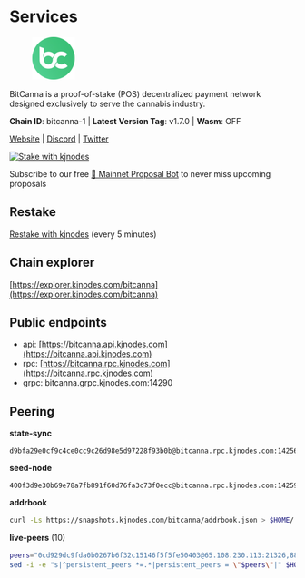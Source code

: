 # Services

<figure><img src="https://raw.githubusercontent.com/kj89/cosmos-images/main/logos/bitcanna.png" alt=""><figcaption></figcaption></figure>

BitCanna is a proof-of-stake (POS) decentralized payment network designed exclusively to serve the cannabis industry. 

**Chain ID**: bitcanna-1 | **Latest Version Tag**: v1.7.0 | **Wasm**: OFF

[Website](https://www.bitcanna.io) | [Discord](https://discord.gg/9AVrzaVQvs) | [Twitter](https://twitter.com/BitCannaGlobal)

[![Stake with kjnodes](https://i.ibb.co/cr44Q8j/button-stake-with-kjnodes.png)](https://restake.app/bitcanna/bcnavaloper1aym6s8eza7kjvnxuwxufrzccz6vqvgnsc47cc7)

Subscribe to our free [🤖 Mainnet Proposal Bot](https://t.me/kjnodes_proposal_bot) to never miss upcoming proposals

## Restake

[Restake with kjnodes](https://restake.app/bitcanna/bcnavaloper1aym6s8eza7kjvnxuwxufrzccz6vqvgnsc47cc7) (every 5 minutes)
## Chain explorer
[https://explorer.kjnodes.com/bitcanna](https://explorer.kjnodes.com/bitcanna)

## Public endpoints

* api: [https://bitcanna.api.kjnodes.com](https://bitcanna.api.kjnodes.com)
* rpc: [https://bitcanna.rpc.kjnodes.com](https://bitcanna.rpc.kjnodes.com)
* grpc: bitcanna.grpc.kjnodes.com:14290

## Peering

**state-sync**

```text
d9bfa29e0cf9c4ce0cc9c26d98e5d97228f93b0b@bitcanna.rpc.kjnodes.com:14256
```

**seed-node**

```text
400f3d9e30b69e78a7fb891f60d76fa3c73f0ecc@bitcanna.rpc.kjnodes.com:14259
```

**addrbook**
```bash
curl -Ls https://snapshots.kjnodes.com/bitcanna/addrbook.json > $HOME/.bcna/config/addrbook.json
```

**live-peers** (10)
```bash
peers="0cd929dc9fda0b0267b6f32c15146f5f5fe50403@65.108.230.113:21326,88c6b1fa1c7fef98b4449b769eb2705476586664@65.109.92.241:21326,320d0d38559140608b72a361db44b2a8f14bf0d1@107.181.229.154:16656,65b12d58cc642eb8a1eb4e8344eaf26afce2e6d3@37.120.191.47:36656,b587bf827b5f680c417601b536ffbd505c88bb07@193.70.45.106:13056,b15c0fade5fc0a354b4ac3fd9cdd8a716cddd24a@136.144.182.191:26656,89757803f40da51678451735445ad40d5b15e059@169.155.168.66:26656,d9bfa29e0cf9c4ce0cc9c26d98e5d97228f93b0b@65.109.88.38:14256,0a658df9d9fab096983a12e6f878e87281a15ce6@5.189.128.119:27656,d7322625044ad733bce4178dc397b2b9b5f68b41@43.153.27.130:26656"
sed -i -e "s|^persistent_peers *=.*|persistent_peers = \"$peers\"|" $HOME/.bcna/config/config.toml
```
